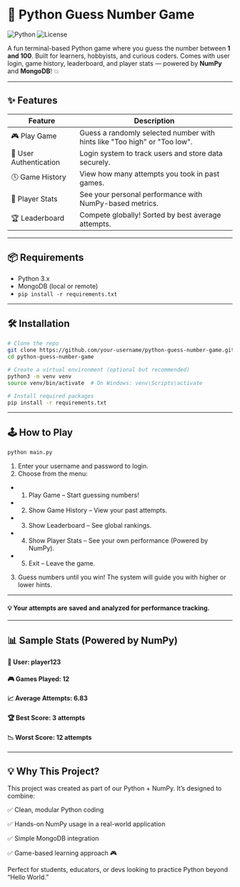 # 🎯 Python Guess Number Game

![Python](https://img.shields.io/badge/Python-3.x-blue.svg)
![License](https://img.shields.io/badge/license-MIT-lightgrey.svg)

A fun terminal-based Python game where you guess the number between **1 and 100**. Built for learners, hobbyists, and curious coders. Comes with user login, game history, leaderboard, and player stats — powered by **NumPy** and **MongoDB**! 💥

---

## ✨ Features

| Feature                | Description                                                                 |
|------------------------|-----------------------------------------------------------------------------|
| 🎮 Play Game            | Guess a randomly selected number with hints like "Too high" or "Too low".  |
| 🔐 User Authentication | Login system to track users and store data securely.                        |
| 🕓 Game History        | View how many attempts you took in past games.                              |
| 🧠 Player Stats        | See your personal performance with NumPy-based metrics.                     |
| 🏆 Leaderboard         | Compete globally! Sorted by best average attempts.                          |

---

## 📦 Requirements

- Python 3.x
- MongoDB (local or remote)
- `pip install -r requirements.txt`

---

## 🛠️ Installation

```bash
# Clone the repo
git clone https://github.com/your-username/python-guess-number-game.git
cd python-guess-number-game

# Create a virtual environment (optional but recommended)
python3 -m venv venv
source venv/bin/activate  # On Windows: venv\Scripts\activate

# Install required packages
pip install -r requirements.txt 

```

---

## 🕹️ How to Play

```bash
python main.py
```

1. Enter your username and password to login.
2. Choose from the menu:
- 1. Play Game – Start guessing numbers!
- 2. Show Game History – View your past attempts.
- 3. Show Leaderboard – See global rankings.
- 4. Show Player Stats – See your own performance (Powered by NumPy).
- 5. Exit – Leave the game.
3. Guess numbers until you win! The system will guide you with higher or lower hints.

---
#### 💡 Your attempts are saved and analyzed for performance tracking.

----

## 📊 Sample Stats (Powered by NumPy)
#### 👤 User: player123
#### 🎮 Games Played: 12
#### 📈 Average Attempts: 6.83
#### 🏆 Best Score: 3 attempts
#### 📉 Worst Score: 12 attempts

---
## 💡 Why This Project?

This project was created as part of our Python + NumPy. It’s designed to combine:

✅ Clean, modular Python coding 

✅ Hands-on NumPy usage in a real-world application

✅ Simple MongoDB integration

✅ Game-based learning approach 🎮

Perfect for students, educators, or devs looking to practice Python beyond “Hello World.”
